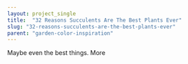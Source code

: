 ```yaml
---
layout: project_single
title:  "32 Reasons Succulents Are The Best Plants Ever"
slug: "32-reasons-succulents-are-the-best-plants-ever"
parent: "garden-color-inspiration"
---
```

Maybe even the best things.                                                                                                                                                                                 More